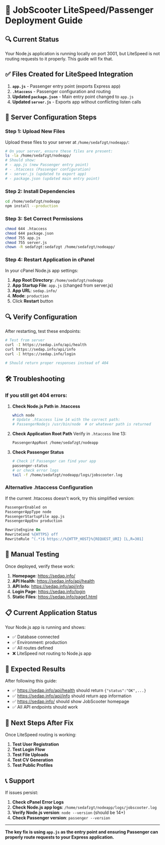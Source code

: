 # 🚀 JobScooter LiteSpeed/Passenger Deployment Guide

## 🔍 Current Status
Your Node.js application is running locally on port 3001, but LiteSpeed is not routing requests to it properly. This guide will fix that.

## ✅ Files Created for LiteSpeed Integration

1. **`app.js`** - Passenger entry point (exports Express app)
2. **`.htaccess`** - Passenger configuration and routing
3. **Updated `package.json`** - Main entry point changed to `app.js`
4. **Updated `server.js`** - Exports app without conflicting listen calls

## 🔧 Server Configuration Steps

### Step 1: Upload New Files
Upload these files to your server at `/home/sedafzgt/nodeapp/`:

```bash
# On your server, ensure these files are present:
ls -la /home/sedafzgt/nodeapp/
# Should show:
# - app.js (new Passenger entry point)
# - .htaccess (Passenger configuration)
# - server.js (updated to export app)
# - package.json (updated main entry point)
```

### Step 2: Install Dependencies
```bash
cd /home/sedafzgt/nodeapp
npm install --production
```

### Step 3: Set Correct Permissions
```bash
chmod 644 .htaccess
chmod 644 package.json
chmod 755 app.js
chmod 755 server.js
chown -R sedafzgt:sedafzgt /home/sedafzgt/nodeapp/
```

### Step 4: Restart Application in cPanel
In your cPanel Node.js app settings:
1. **App Root Directory**: `/home/sedafzgt/nodeapp`
2. **App Startup File**: `app.js` (changed from server.js)
3. **App URL**: `sedap.info/`
4. **Mode**: `production`
5. Click **Restart** button

## 🔍 Verify Configuration

After restarting, test these endpoints:

```bash
# Test from server
curl -I https://sedap.info/api/health
curl https://sedap.info/api/info
curl -I https://sedap.info/login

# Should return proper responses instead of 404
```

## 🛠️ Troubleshooting

### If you still get 404 errors:

1. **Check Node.js Path in .htaccess**
   ```bash
   which node
   # Update .htaccess line 14 with the correct path:
   # PassengerNodejs /usr/bin/node  # or whatever path is returned
   ```

2. **Check Application Root Path**
   Verify in `.htaccess` line 13:
   ```apache
   PassengerAppRoot /home/sedafzgt/nodeapp
   ```

3. **Check Passenger Status**
   ```bash
   # Check if Passenger can find your app
   passenger-status
   # or check error logs
   tail -f /home/sedafzgt/nodeapp/logs/jobscooter.log
   ```

### Alternative .htaccess Configuration
If the current .htaccess doesn't work, try this simplified version:

```apache
PassengerEnabled on
PassengerAppType node
PassengerStartupFile app.js
PassengerAppEnv production

RewriteEngine On
RewriteCond %{HTTPS} off
RewriteRule ^(.*)$ https://%{HTTP_HOST}%{REQUEST_URI} [L,R=301]
```

## 🔧 Manual Testing

Once deployed, verify these work:

1. **Homepage**: https://sedap.info/
2. **API Health**: https://sedap.info/api/health
3. **API Info**: https://sedap.info/api/info
4. **Login Page**: https://sedap.info/login
5. **Static Files**: https://sedap.info/page1.html

## 📋 Current Application Status

Your Node.js app is running and shows:
- ✅ Database connected
- ✅ Environment: production
- ✅ All routes defined
- ❌ LiteSpeed not routing to Node.js app

## 🎯 Expected Results

After following this guide:
- ✅ https://sedap.info/api/health should return `{"status":"OK",...}`
- ✅ https://sedap.info/api/info should return app information
- ✅ https://sedap.info/ should show JobScooter homepage
- ✅ All API endpoints should work

## 🔄 Next Steps After Fix

Once LiteSpeed routing is working:

1. **Test User Registration**
2. **Test Login Flow**
3. **Test File Uploads**
4. **Test CV Generation**
5. **Test Public Profiles**

## 📞 Support

If issues persist:

1. **Check cPanel Error Logs**
2. **Check Node.js app logs**: `/home/sedafzgt/nodeapp/logs/jobscooter.log`
3. **Verify Node.js version**: `node --version` (should be 14+)
4. **Check Passenger version**: `passenger --version`

---

**The key fix is using `app.js` as the entry point and ensuring Passenger can properly route requests to your Express application.**
